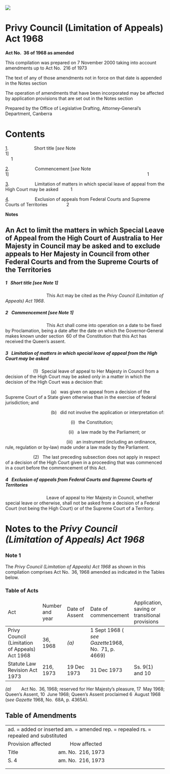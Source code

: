 ![](http://www.comlaw.gov.au/Details/C2004C00594/Html/312d18aa-7e45-403d-af9f-083eb1511374_files/image001.gif)

# Privy Council (Limitation of Appeals) Act 1968

**Act No. 36 of 1968 as amended**

This compilation was prepared on 7 November 2000 
 taking into account amendments up to Act No. 216 of 1973

The text of any of those amendments not in force
 on that date is appended in the Notes section

The operation of amendments that have been incorporated may be 
 affected by application provisions that are set out in the Notes section

Prepared by the Office of Legislative Drafting,
 Attorney‑General’s Department, Canberra

# Contents

[1](#1).            Short title [_see_ Note 1]                                                                         1

[2](#2).            Commencement [_see_ Note 1]                                                               1

[3](#3).            Limitation of matters in which special leave of appeal from the High Court may be asked      1

[4](#4).            Exclusion of appeals from Federal Courts and Supreme Courts of Territories         2

**Notes** 

## An Act to limit the matters in which Special Leave of Appeal from the High Court of Australia to Her Majesty in Council may be asked and to exclude appeals to Her Majesty in Council from other Federal Courts and from the Supreme Courts of the Territories

##### <a id="1"></a>1  Short title [_see_ Note 1]

                   This Act may be cited as the _Privy Council (Limitation of Appeals) Act 1968_.

##### <a id="2"></a>2  Commencement [_see_ Note 1]

                   This Act shall come into operation on a date to be fixed by Proclamation, being a date after the date on which the Governor‑General makes known under section 60 of the Constitution that this Act has received the Queen’s assent.

##### <a id="3"></a>3  Limitation of matters in which special leave of appeal from the High Court may be asked

             (1)  Special leave of appeal to Her Majesty in Council from a decision of the High Court may be asked only in a matter in which the decision of the High Court was a decision that:

                     (a)  was given on appeal from a decision of the Supreme Court of a State given otherwise than in the exercise of federal jurisdiction; and

                     (b)  did not involve the application or interpretation of:

                              (i)  the Constitution;

                             (ii)  a law made by the Parliament; or

                            (iii)  an instrument (including an ordinance, rule, regulation or by‑law) made under a law made by the Parliament.

             (2)  The last preceding subsection does not apply in respect of a decision of the High Court given in a proceeding that was commenced in a court before the commencement of this Act.

##### <a id="4"></a>4  Exclusion of appeals from Federal Courts and Supreme Courts of Territories

                   Leave of appeal to Her Majesty in Council, whether special leave or otherwise, shall not be asked from a decision of a Federal Court (not being the High Court) or of the Supreme Court of a Territory. 

# Notes to the _Privy Council (Limitation of Appeals) Act 1968_

### Note 1

The _Privy Council (Limitation of Appeals) Act 1968_ as shown in this compilation comprises Act No. 36, 1968 amended as indicated in the Tables below. 

### Table of Acts

<table>
<colgroup>
  <col width="30%">
  <col width="16%">
  <col width="18%">
  <col width="22%">
  <col width="14%">
</colgroup>

<thead>
  <tr>
    <td>
      <div>Act</div>
    </td>
    <td>
      <div>Number 
and year</div>
    </td>
    <td>
      <div>Date 
of Assent</div>
    </td>
    <td>
      <div>Date of commencement</div>
    </td>
    <td>
      <div>Application, saving or transitional provisions</div>
    </td>
  </tr>
</thead>
<tr>
  <td>
    <div>Privy Council (Limitation of Appeals) Act 1968</div>
  </td>
  <td>
    <div>36, 1968</div>
  </td>
  <td>
    <div><i>(a)</i></div>
  </td>
  <td>
    <div>1 Sept 1968 ( <i>see Gazette</i>1968, No. 71, p. 4669)</div>
  </td>
  <td>
    <div></div>
  </td>
</tr>
<tr>
  <td>
    <div>Statute Law Revision Act 1973</div>
  </td>
  <td>
    <div>216, 1973</div>
  </td>
  <td>
    <div>19 Dec 1973</div>
  </td>
  <td>
    <div>31 Dec 1973</div>
  </td>
  <td>
    <div>Ss. 9(1) and 10</div>
  </td>
</tr></table>

_(a)_     Act No. 36, 1968; reserved for Her Majesty’s pleasure, 17 May 1968; Queen’s Assent, 10 June 1968; Queen’s Assent proclaimed 6 August 1968 (_see Gazette_ 1968, No. 68A, p. 4365A).

## Table of Amendments

<table>
<colgroup>
  <col width="34%">
  <col width="0%">
  <col width="66%">
</colgroup>

<tr>
  <td colspan="3">
    <div>ad. = added or inserted am. = amended rep. = repealed rs. = repealed and substituted</div>
  </td>
</tr>
<tr>
  <td colspan="2">
    <div>Provision affected</div>
  </td>
  <td>
    <div>How affected</div>
  </td>
</tr>
<tr>
  <td>
    <div>Title</div>
  </td>
  <td colspan="2">
    <div>am. No. 216, 1973</div>
  </td>
</tr>
<tr>
  <td>
    <div>S. 4</div>
  </td>
  <td colspan="2">
    <div>am. No. 216, 1973</div>
  </td>
</tr>
<tr>
  <td>
    <div></div>
  </td>
  <td colspan="2">
    <div></div>
  </td>
</tr>
<tr height="0">
  <td></td>
  <td></td>
  <td></td>
</tr></table>

 
